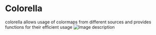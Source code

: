# Colorella
colorella allows usage of colormaps from different sources and provides functions for their efficient usage
![Image description](D:\Colormap\logo.png)
